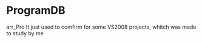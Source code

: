 ProgramDB
=========

arr_Pro 
  It just used to comfirm for some VS2008 projects, whitch was made to study by me

